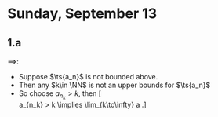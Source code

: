 # Sunday, September 13

## 1.a

$\implies$:

- Suppose $\ts{a_n}$ is not bounded above.
- Then any $k\in \NN$ is not an upper bounds for $\ts{a_n}$
- So choose $a_{n_k} > k$, then
\[  
a_{n_k} > k \implies \lim_{k\to\infty} a
.\]

